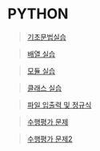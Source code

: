 # PYTHON

> [기초문법실습](https://github.com/ghkd7214/PYTHON/tree/master/study/2021_01_28)
 
> [배열 실습](https://github.com/ghkd7214/PYTHON/tree/master/study/2021_02_01)

> [모듈 실습](https://github.com/ghkd7214/PYTHON/tree/master/study/2021_02_02)   

> [클래스 실습](https://github.com/ghkd7214/PYTHON/tree/master/study/2021_02_03)   

> [파일 입출력 및 정규식](https://github.com/ghkd7214/PYTHON/tree/master/study/2021_02_05)   

> [수행평가 문제](https://github.com/ghkd7214/PYTHON/tree/master/study/2021_02_17)

> [수행평가 문제2](https://github.com/ghkd7214/PYTHON/tree/master/study/2021_02_22)

